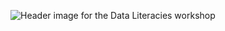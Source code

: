![Header image for the Data Literacies workshop](https://raw.githubusercontent.com/DHRI-Curriculum/data-literacies/v2.0/_django-meta/header%403x.png)
